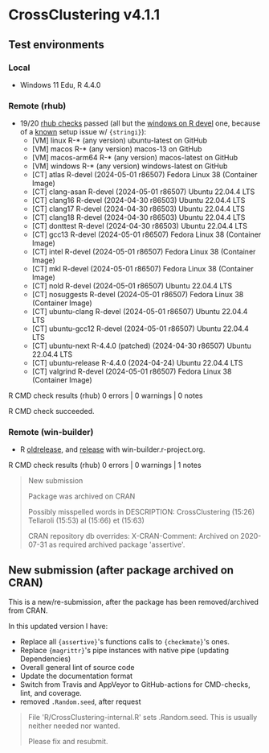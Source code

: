 # CrossClustering v4.1.1
## Test environments
### Local
* Windows 11 Edu, R 4.4.0

### Remote (rhub)

* 19/20 [rhub checks](https://github.com/CorradoLanera/CrossClustering/actions/runs/8941514230) passed (all but the [windows on R devel](https://github.com/CorradoLanera/CrossClustering/actions/runs/8941514230/job/24563996554#step:5:5336) one, because of a [known](https://github.com/gagolews/stringi/issues/508) setup issue w/ `{stringi}`):
  - [VM] linux          R-* (any version)                     ubuntu-latest on GitHub
  - [VM] macos          R-* (any version)                     macos-13 on GitHub
  - [VM] macos-arm64    R-* (any version)                     macos-latest on GitHub
  - [VM] windows        R-* (any version)                     windows-latest on GitHub
  - [CT] atlas          R-devel (2024-05-01 r86507)           Fedora Linux 38 (Container Image)
  - [CT] clang-asan     R-devel (2024-05-01 r86507)           Ubuntu 22.04.4 LTS
  - [CT] clang16        R-devel (2024-04-30 r86503)           Ubuntu 22.04.4 LTS
  - [CT] clang17        R-devel (2024-04-30 r86503)           Ubuntu 22.04.4 LTS
  - [CT] clang18        R-devel (2024-04-30 r86503)           Ubuntu 22.04.4 LTS
  - [CT] donttest       R-devel (2024-04-30 r86503)           Ubuntu 22.04.4 LTS
  - [CT] gcc13          R-devel (2024-05-01 r86507)           Fedora Linux 38 (Container Image)
  - [CT] intel          R-devel (2024-05-01 r86507)           Fedora Linux 38 (Container Image)
  - [CT] mkl            R-devel (2024-05-01 r86507)           Fedora Linux 38 (Container Image)
  - [CT] nold           R-devel (2024-05-01 r86507)           Ubuntu 22.04.4 LTS
  - [CT] nosuggests     R-devel (2024-05-01 r86507)           Fedora Linux 38 (Container Image)
  - [CT] ubuntu-clang   R-devel (2024-05-01 r86507)           Ubuntu 22.04.4 LTS
  - [CT] ubuntu-gcc12   R-devel (2024-05-01 r86507)           Ubuntu 22.04.4 LTS
  - [CT] ubuntu-next    R-4.4.0 (patched) (2024-04-30 r86507) Ubuntu 22.04.4 LTS
  - [CT] ubuntu-release R-4.4.0 (2024-04-24)                  Ubuntu 22.04.4 LTS
  - [CT] valgrind       R-devel (2024-05-01 r86507)           Fedora Linux 38 (Container Image)


R CMD check results (rhub)
0 errors | 0 warnings | 0 notes

R CMD check succeeded.

### Remote (win-builder)
* R [oldrelease](https://win-builder.r-project.org/5IeBFD74s03V),
  and [release](https://win-builder.r-project.org/8yWOrhyD9fhG)
  with win-builder.r-project.org.

R CMD check results (rhub)
0 errors | 0 warnings | 1 notes

> New submission
> 
> Package was archived on CRAN
> 
> Possibly misspelled words in DESCRIPTION:
>   CrossClustering (15:26)
>   Tellaroli (15:53)
>   al (15:66)
>   et (15:63)
> 
> CRAN repository db overrides:
>   X-CRAN-Comment: Archived on 2020-07-31 as required archived package
>     'assertive'.


## New submission (after package archived on CRAN)
This is a new/re-submission, after the package has been removed/archived
from CRAN.

In this updated version I have:

* Replace all `{assertive}`'s functions calls to `{checkmate}`'s ones.
* Replace `{magrittr}`'s pipe instances with native pipe (updating 
  Dependencies)
* Overall general lint of source code
* Update the documentation format
* Switch from Travis and AppVeyor to GitHub-actions for CMD-checks, lint, 
  and coverage.
* removed `.Random.seed`, after request
  
> File 'R/CrossClustering-internal.R' sets .Random.seed.
>    This is usually neither needed nor wanted.
> 
> Please fix and resubmit.
